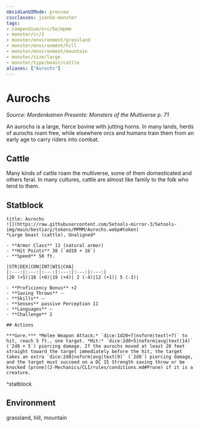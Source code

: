 ```yaml
---
obsidianUIMode: preview
cssclasses: json5e-monster
tags:
- compendium/src/5e/mpmm
- monster/cr/2
- monster/environment/grassland
- monster/environment/hill
- monster/environment/mountain
- monster/size/large
- monster/type/beast/cattle
aliases: ["Aurochs"]
---
```

# Aurochs
*Source: Mordenkainen Presents: Monsters of the Multiverse p. 71*  

An aurochs is a large, fierce bovine with jutting horns. In many lands, herds of aurochs roam free, while elsewhere orcs and humans train them from an early age to carry riders into combat.

## Cattle

Many kinds of cattle roam the multiverse, some of them domesticated and others feral. In many cultures, cattle are almost like family to the folk who tend to them.

## Statblock

```ad-statblock
title: Aurochs
![](https://raw.githubusercontent.com/5etools-mirror-3/5etools-img/main/bestiary/tokens/MPMM/Aurochs.webp#token)
*Large beast (cattle), Unaligned*

- **Armor Class** 11 (natural armor)
- **Hit Points** 38 (`4d10 + 16`)
- **Speed** 50 ft.

|STR|DEX|CON|INT|WIS|CHA|
|:---:|:---:|:---:|:---:|:---:|:---:|
|20 (+5)|10 (+0)|19 (+4)| 2 (-4)|12 (+1)| 5 (-3)|

- **Proficiency Bonus** +2
- **Saving Throws** ⏤
- **Skills** ⏤
- **Senses** passive Perception 11
- **Languages** —
- **Challenge** 2

## Actions

***Gore.*** *Melee Weapon Attack:* `dice:1d20+7|noform|text(+7)` to hit, reach 5 ft., one target. *Hit:* `dice:2d8+5|noform|avg|text(14)` (`2d8 + 5`) piercing damage. If the aurochs moved at least 20 feet straight toward the target immediately before the hit, the target takes an extra `dice:2d8|noform|avg|text(9)` (`2d8`) piercing damage, and the target must succeed on a DC 15 Strength saving throw or be knocked [prone](2-Mechanics/CLI/rules/conditions.md#Prone) if it is a creature.
```
^statblock

## Environment

grassland, hill, mountain